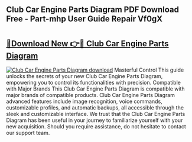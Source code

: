 ## Club Car Engine Parts Diagram PDF Download Free - Part-mhp User Guide Repair Vf0gX

# <h2><a href="http://dfs0yua.blite.top/?on=Club+Car+Engine+Parts+Diagram">🔗Download New 👉🔴 Club Car Engine Parts Diagram</a></h2>

[![Club Car Engine Parts Diagram download](https://i.imgur.com/lujVjoI.png)](http://dfs0yua.blite.top/?on=Club+Car+Engine+Parts+Diagram)
Masterful Control This guide unlocks the secrets of your new Club Car Engine Parts Diagram, empowering you to control its functionalities with precision. Compatible with Major Brands This Club Car Engine Parts Diagram is compatible with major brands of compatible products. Club Car Engine Parts Diagram advanced features include image recognition, voice commands, customizable profiles, and automatic backups, all accessible through the sleek and customizable interface. We trust that the Club Car Engine Parts Diagram has been useful in your journey to familiarize yourself with your new acquisition. Should you require assistance, do not hesitate to contact our support team.
